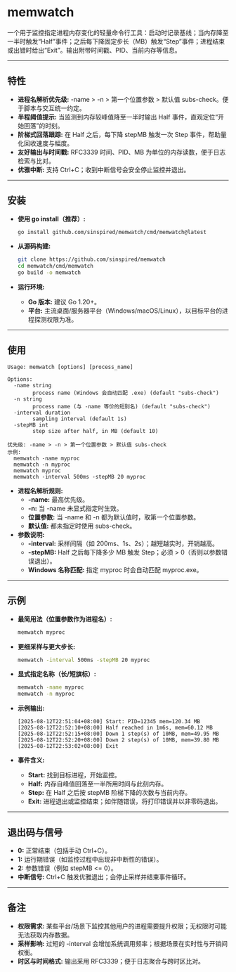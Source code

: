 # memwatch

一个用于监控指定进程内存变化的轻量命令行工具：启动时记录基线；当内存降至一半时触发“Half”事件；之后每下降固定步长（MB）触发“Step”事件；进程结束或出错时给出“Exit”。输出附带时间戳、PID、当前内存等信息。

---

## 特性

- **进程名解析优先级:** -name > -n > 第一个位置参数 > 默认值 subs-check。便于脚本与交互统一约定。
- **半程阈值提示:** 当监测到内存较峰值降至一半时输出 Half 事件，直观定位“开始回落”的时刻。
- **阶梯式回落跟踪:** 在 Half 之后，每下降 stepMB 触发一次 Step 事件，帮助量化回收速度与幅度。
- **友好输出与时间戳:** RFC3339 时间、PID、MB 为单位的内存读数，便于日志检索与比对。
- **优雅中断:** 支持 Ctrl+C；收到中断信号会安全停止监控并退出。

---

## 安装

- **使用 go install（推荐）:**

  ```bash
  go install github.com/sinspired/memwatch/cmd/memwatch@latest
  ```

- **从源码构建:**

  ```bash
  git clone https://github.com/sinspired/memwatch
  cd memwatch/cmd/memwatch
  go build -o memwatch
  ```

- **运行环境:**
  - **Go 版本:** 建议 Go 1.20+。
  - **平台:** 主流桌面/服务器平台（Windows/macOS/Linux），以目标平台的进程探测权限为准。

---

## 使用

```text
Usage: memwatch [options] [process_name]

Options:
  -name string
        process name (Windows 会自动匹配 .exe) (default "subs-check")
  -n string
        process name (与 -name 等价的短别名) (default "subs-check")
  -interval duration
        sampling interval (default 1s)
  -stepMB int
        step size after half, in MB (default 10)

优先级: -name > -n > 第一个位置参数 > 默认值 subs-check
示例:
  memwatch -name myproc
  memwatch -n myproc
  memwatch myproc
  memwatch -interval 500ms -stepMB 20 myproc
```

- **进程名解析规则:**
  - **-name:** 最高优先级。
  - **-n:** 当 -name 未显式指定时生效。
  - **位置参数:** 当 -name 和 -n 都为默认值时，取第一个位置参数。
  - **默认值:** 都未指定时使用 subs-check。
- **参数说明:**
  - **-interval:** 采样间隔（如 200ms、1s、2s）；越短越实时，开销越高。
  - **-stepMB:** Half 之后每下降多少 MB 触发 Step；必须 > 0（否则以参数错误退出）。
  - **Windows 名称匹配:** 指定 myproc 时会自动匹配 myproc.exe。

---

## 示例

- **最简用法（位置参数作为进程名）:**

  ```bash
  memwatch myproc
  ```

- **更细采样与更大步长:**

  ```bash
  memwatch -interval 500ms -stepMB 20 myproc
  ```

- **显式指定名称（长/短旗标）:**

  ```bash
  memwatch -name myproc
  memwatch -n myproc
  ```

- **示例输出:**

  ```text
  [2025-08-12T22:51:04+08:00] Start: PID=12345 mem=120.34 MB
  [2025-08-12T22:52:10+08:00] Half reached in 1m6s, mem=60.12 MB
  [2025-08-12T22:52:15+08:00] Down 1 step(s) of 10MB, mem=49.95 MB
  [2025-08-12T22:52:20+08:00] Down 2 step(s) of 10MB, mem=39.80 MB
  [2025-08-12T22:53:02+08:00] Exit
  ```

- **事件含义:**
  - **Start:** 找到目标进程，开始监控。
  - **Half:** 内存自峰值回落至一半所用时间与此刻内存。
  - **Step:** 在 Half 之后按 stepMB 阶梯下降的次数与当前内存。
  - **Exit:** 进程退出或监控结束；如伴随错误，将打印错误并以非零码退出。

---

## 退出码与信号

- **0:** 正常结束（包括手动 Ctrl+C）。
- **1:** 运行期错误（如监控过程中出现非中断性的错误）。
- **2:** 参数错误（例如 stepMB <= 0）。
- **中断信号:** Ctrl+C 触发优雅退出；会停止采样并结束事件循环。

---

## 备注

- **权限需求:** 某些平台/场景下监控其他用户的进程需要提升权限；无权限时可能无法获取内存数据。
- **采样影响:** 过短的 -interval 会增加系统调用频率；根据场景在实时性与开销间权衡。
- **时区与时间格式:** 输出采用 RFC3339；便于日志聚合与跨时区比对。
